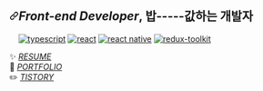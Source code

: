<article class="markdown-body entry-content container-lg f5" itemprop="text"><h2 dir="auto"><a id="user-content-front-end-developer-밥-값하는-개발자" class="anchor" aria-hidden="true" href="#front-end-developer-밥-값하는-개발자"><svg class="octicon octicon-link" viewBox="0 0 16 16" version="1.1" width="16" height="16" aria-hidden="true"><path fill-rule="evenodd" d="M7.775 3.275a.75.75 0 001.06 1.06l1.25-1.25a2 2 0 112.83 2.83l-2.5 2.5a2 2 0 01-2.83 0 .75.75 0 00-1.06 1.06 3.5 3.5 0 004.95 0l2.5-2.5a3.5 3.5 0 00-4.95-4.95l-1.25 1.25zm-4.69 9.64a2 2 0 010-2.83l2.5-2.5a2 2 0 012.83 0 .75.75 0 001.06-1.06 3.5 3.5 0 00-4.95 0l-2.5 2.5a3.5 3.5 0 004.95 4.95l1.25-1.25a.75.75 0 00-1.06-1.06l-1.25 1.25a2 2 0 01-2.83 0z"></path></svg></a><em>Front-end Developer</em>, 밥-----값하는 개발자</h2>
<p dir="auto"><a target="_blank" rel="noopener noreferrer" href="https://camo.githubusercontent.com/9967d793ca63a9e0729e25fcc61866c0e99d618d21c07dfafe809e406a4b35c0/68747470733a2f2f696d672e736869656c64732e696f2f62616467652f2d426162656c2d4639444333453f266c6f676f3d426162656c266c6f676f436f6c6f723d7768697465"><img src="https://camo.githubusercontent.com/9967d793ca63a9e0729e25fcc61866c0e99d618d21c07dfafe809e406a4b35c0/68747470733a2f2f696d672e736869656c64732e696f2f62616467652f2d426162656c2d4639444333453f266c6f676f3d426162656c266c6f676f436f6c6f723d7768697465" alt="" data-canonical-src="https://img.shields.io/badge/-Babel-F9DC3E?&amp;logo=Babel&amp;logoColor=white" style="max-width: 100%;"></a>
<a target="_blank" rel="noopener noreferrer" href="https://camo.githubusercontent.com/2bbf37072bcea70a43d704eb847e3d6374296d8ec6cc00041411b9de712e0d20/68747470733a2f2f696d672e736869656c64732e696f2f62616467652f2d5765627061636b2d3844443646393f266c6f676f3d5765627061636b266c6f676f436f6c6f723d626c61636b"><img src="https://camo.githubusercontent.com/2bbf37072bcea70a43d704eb847e3d6374296d8ec6cc00041411b9de712e0d20/68747470733a2f2f696d672e736869656c64732e696f2f62616467652f2d5765627061636b2d3844443646393f266c6f676f3d5765627061636b266c6f676f436f6c6f723d626c61636b" alt="" data-canonical-src="https://img.shields.io/badge/-Webpack-8DD6F9?&amp;logo=Webpack&amp;logoColor=black" style="max-width: 100%;"></a>
<a target="_blank" rel="noopener noreferrer" href="https://camo.githubusercontent.com/063ff75c8210650372eb77f8f26e9ea46445a6b99778f0f4f43d610c63b1404b/68747470733a2f2f696d672e736869656c64732e696f2f62616467652f2d50726574746965722d4637423933453f266c6f676f3d5072657474696572266c6f676f436f6c6f723d7768697465"><img src="https://camo.githubusercontent.com/063ff75c8210650372eb77f8f26e9ea46445a6b99778f0f4f43d610c63b1404b/68747470733a2f2f696d672e736869656c64732e696f2f62616467652f2d50726574746965722d4637423933453f266c6f676f3d5072657474696572266c6f676f436f6c6f723d7768697465" alt="" data-canonical-src="https://img.shields.io/badge/-Prettier-F7B93E?&amp;logo=Prettier&amp;logoColor=white" style="max-width: 100%;"></a>
<a target="_blank" rel="noopener noreferrer" href="https://camo.githubusercontent.com/765c8c683eef40ac8314e746fbb40cdfe0e5d2551692000d3239ed10a622de55/68747470733a2f2f696d672e736869656c64732e696f2f62616467652f2d45534c696e742d3442333243333f266c6f676f3d45534c696e74266c6f676f436f6c6f723d7768697465"><img src="https://camo.githubusercontent.com/765c8c683eef40ac8314e746fbb40cdfe0e5d2551692000d3239ed10a622de55/68747470733a2f2f696d672e736869656c64732e696f2f62616467652f2d45534c696e742d3442333243333f266c6f676f3d45534c696e74266c6f676f436f6c6f723d7768697465" alt="" data-canonical-src="https://img.shields.io/badge/-ESLint-4B32C3?&amp;logo=ESLint&amp;logoColor=white" style="max-width: 100%;"></a>
<a target="_blank" rel="noopener noreferrer" href="https://camo.githubusercontent.com/5a0352dc70bf84ce7663569e6fd98c873257bf7e25ac0627c7d01af8ae89c627/68747470733a2f2f696d672e736869656c64732e696f2f62616467652f747970657363726970742d3030376163633f6c6f676f3d74797065736372697074266c6f676f436f6c6f723d7768697465"><img src="https://camo.githubusercontent.com/5a0352dc70bf84ce7663569e6fd98c873257bf7e25ac0627c7d01af8ae89c627/68747470733a2f2f696d672e736869656c64732e696f2f62616467652f747970657363726970742d3030376163633f6c6f676f3d74797065736372697074266c6f676f436f6c6f723d7768697465" alt="typescript" data-canonical-src="https://img.shields.io/badge/typescript-007acc?logo=typescript&amp;logoColor=white" style="max-width: 100%;"></a>
<a target="_blank" rel="noopener noreferrer" href="https://camo.githubusercontent.com/d104a1bf7421f365f93f7195e0132f801a57a73961cd0d6c230cdacf7873cfcb/68747470733a2f2f696d672e736869656c64732e696f2f62616467652f2d52656163742d3631444146423f6c6f676f3d7265616374266c6f676f436f6c6f723d7768697465"><img src="https://camo.githubusercontent.com/d104a1bf7421f365f93f7195e0132f801a57a73961cd0d6c230cdacf7873cfcb/68747470733a2f2f696d672e736869656c64732e696f2f62616467652f2d52656163742d3631444146423f6c6f676f3d7265616374266c6f676f436f6c6f723d7768697465" alt="react" data-canonical-src="https://img.shields.io/badge/-React-61DAFB?logo=react&amp;logoColor=white" style="max-width: 100%;"></a>
<a target="_blank" rel="noopener noreferrer" href="https://camo.githubusercontent.com/9e9bf558ee38542d4cbf44808866b3e46f7174c3655c0271d8115a7df28aa61f/68747470733a2f2f696d672e736869656c64732e696f2f62616467652f2d52656163742532304e61746976652d3631444146423f6c6f676f3d7265616374266c6f676f436f6c6f723d7768697465"><img src="https://camo.githubusercontent.com/9e9bf558ee38542d4cbf44808866b3e46f7174c3655c0271d8115a7df28aa61f/68747470733a2f2f696d672e736869656c64732e696f2f62616467652f2d52656163742532304e61746976652d3631444146423f6c6f676f3d7265616374266c6f676f436f6c6f723d7768697465" alt="react native" data-canonical-src="https://img.shields.io/badge/-React%20Native-61DAFB?logo=react&amp;logoColor=white" style="max-width: 100%;"></a>
<a target="_blank" rel="noopener noreferrer" href="https://camo.githubusercontent.com/dc897854dec2a46e451e65e21cd607a2da69d87610528dbfbb60cfbd31777710/68747470733a2f2f696d672e736869656c64732e696f2f62616467652f2d5265647578253230546f6f6c4b69742d3736346162633f6c6f676f3d7265647578266c6f676f436f6c6f723d7768697465"><img src="https://camo.githubusercontent.com/dc897854dec2a46e451e65e21cd607a2da69d87610528dbfbb60cfbd31777710/68747470733a2f2f696d672e736869656c64732e696f2f62616467652f2d5265647578253230546f6f6c4b69742d3736346162633f6c6f676f3d7265647578266c6f676f436f6c6f723d7768697465" alt="redux-toolkit" data-canonical-src="https://img.shields.io/badge/-Redux%20ToolKit-764abc?logo=redux&amp;logoColor=white" style="max-width: 100%;"></a>
<!-- <a target="_blank" rel="noopener noreferrer" href="https://camo.githubusercontent.com/0e684030e35dbad66a3a1dc435884bae7c430a05ec84b5dbfab66b993a0d4752/68747470733a2f2f696d672e736869656c64732e696f2f62616467652f2d53746f7279626f6f6b2d4646343738353f266c6f676f3d53746f7279626f6f6b266c6f676f436f6c6f723d7768697465"><img src="https://camo.githubusercontent.com/0e684030e35dbad66a3a1dc435884bae7c430a05ec84b5dbfab66b993a0d4752/68747470733a2f2f696d672e736869656c64732e696f2f62616467652f2d53746f7279626f6f6b2d4646343738353f266c6f676f3d53746f7279626f6f6b266c6f676f436f6c6f723d7768697465" alt="" data-canonical-src="https://img.shields.io/badge/-Storybook-FF4785?&amp;logo=Storybook&amp;logoColor=white" style="max-width: 100%;"></a></p> -->
<!-- <ul dir="auto">
<li><strong>번개장터 Service Plus Team Intern</strong> <i>2022.02.07 ~ </i></li>
<li><strong>디프만 10기</strong> <i>2021.09.04 ~ 2021.12.18</i></li>
<li><strong>우아한테크캠프 4기</strong> <i>2021.07.05 ~ 2021.08.31</i></li>
<li><strong>SW마에스트로 11기 인증</strong> <i>2020.05.19 ~ 2020.12.01</i></li>
</ul> -->
<p dir="auto"><g-emoji class="g-emoji" alias="sparkles" fallback-src="https://github.githubassets.com/images/icons/emoji/unicode/2728.png">✨</g-emoji>  <i><a href="https://kdong1224.github.io/dothome21/index.html" rel="nofollow">RESUME</a></i><br>
<g-emoji class="g-emoji" alias="seedling" fallback-src="https://github.githubassets.com/images/icons/emoji/unicode/1f331.png">🌱</g-emoji>  <i><a href="https://kdong1224.github.io/portfolio/index6.html" rel="nofollow">PORTFOLIO</a></i><br>
<g-emoji class="g-emoji" alias="pencil2" fallback-src="https://github.githubassets.com/images/icons/emoji/unicode/270f.png">✏️</g-emoji>  <i><a href="https://kdong1224.tistory.com/" rel="nofollow">TISTORY</a></i></p>
</article>
